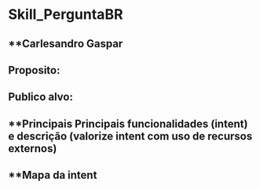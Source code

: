 # Skill_PerguntaBR

## **Carlesandro Gaspar

## **Proposito:**

## **Publico alvo:**

## **Principais Principais funcionalidades (intent) e descrição (valorize intent com uso de recursos externos)

## **Mapa da intent

